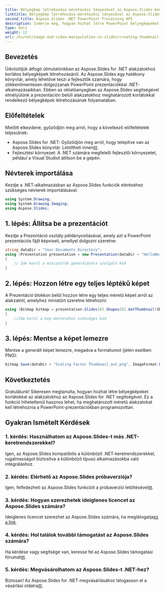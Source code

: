 ```yaml
---
title: Bélyegkép létrehozása méretezési tényezővel az Aspose.Slides-ben
linktitle: Bélyegkép létrehozása méretezési tényezővel az Aspose.Slides-ben
second_title: Aspose.Slides .NET PowerPoint Processing API
description: Ismerje meg, hogyan hozhat létre PowerPoint bélyegképeket meghatározott határokkal az Aspose.Slides for .NET segítségével. Kövesse lépésenkénti útmutatónkat a zökkenőmentes integráció érdekében.
type: docs
weight: 12
url: /hu/net/image-and-video-manipulation-in-slides/creating-thumbnail-scaling-factor-shape/
---
```

## Bevezetés
Üdvözöljük átfogó útmutatónkban az Aspose.Slides for .NET alakzatokhoz korlátos bélyegképek létrehozásáról. Az Aspose.Slides egy hatékony könyvtár, amely lehetővé teszi a fejlesztők számára, hogy zökkenőmentesen dolgozzanak PowerPoint prezentációkkal .NET-alkalmazásaikban. Ebben az oktatóanyagban az Aspose.Slides segítségével elmélyülünk a prezentáción belüli alakzatokhoz meghatározott korlátokkal rendelkező bélyegképek létrehozásának folyamatában.
## Előfeltételek
Mielőtt elkezdené, győződjön meg arról, hogy a következő előfeltételek teljesülnek:
-  Aspose.Slides for .NET: Győződjön meg arról, hogy telepítve van az Aspose.Slides könyvtár. Letöltheti innen[itt](https://releases.aspose.com/slides/net/).
- Fejlesztési környezet: A .NET számára megfelelő fejlesztői környezetet, például a Visual Studiot állítson be a gépén.
## Névterek importálása
Kezdje a .NET-alkalmazásban az Aspose.Slides funkciók eléréséhez szükséges névterek importálásával:
```csharp
using System.Drawing;
using System.Drawing.Imaging;
using Aspose.Slides;
```
## 1. lépés: Állítsa be a prezentációt
Kezdje a Prezentáció osztály példányosításával, amely azt a PowerPoint prezentációs fájlt képviseli, amellyel dolgozni szeretne:
```csharp
string dataDir = "Your Documents Directory";
using (Presentation presentation = new Presentation(dataDir + "HelloWorld.pptx"))
{
    // Ide kerül a miniatűrök generálására szolgáló kód
}
```
## 2. lépés: Hozzon létre egy teljes léptékű képet
A Prezentáció blokkon belül hozzon létre egy teljes méretű képet arról az alakzatról, amelyhez miniatűrt szeretne létrehozni:
```csharp
using (Bitmap bitmap = presentation.Slides[0].Shapes[0].GetThumbnail(ShapeThumbnailBounds.Shape, 1, 1))
{
    //Ide kerül a kép mentéséhez szükséges kód
}
```
## 3. lépés: Mentse a képet lemezre
Mentse a generált képet lemezre, megadva a formátumot (jelen esetben PNG):
```csharp
bitmap.Save(dataDir + "Scaling Factor Thumbnail_out.png", ImageFormat.Png);
```
## Következtetés
Gratulálunk! Sikeresen megtanulta, hogyan hozhat létre bélyegképeket korlátokkal az alakzatokhoz az Aspose.Slides for .NET segítségével. Ez a funkció hihetetlenül hasznos lehet, ha meghatározott méretű alakzatokat kell létrehoznia a PowerPoint-prezentációkban programozottan.
## Gyakran Ismételt Kérdések
### 1. kérdés: Használhatom az Aspose.Slides-t más .NET-keretrendszerekkel?
Igen, az Aspose.Slides kompatibilis a különböző .NET-keretrendszerekkel, rugalmasságot biztosítva a különböző típusú alkalmazásokba való integráláshoz.
### 2. kérdés: Elérhető az Aspose.Slides próbaverziója?
 Igen, felfedezheti az Aspose.Slides funkcióit a próbaverzió letöltésével[itt](https://releases.aspose.com/).
### 3. kérdés: Hogyan szerezhetek ideiglenes licencet az Aspose.Slides számára?
 Ideiglenes licencet szerezhet az Aspose.Slides számára, ha meglátogatja[ez a link](https://purchase.aspose.com/temporary-license/).
### 4. kérdés: Hol találok további támogatást az Aspose.Slides számára?
Ha kérdése vagy segítsége van, keresse fel az Aspose.Slides támogatási fórumát[itt](https://forum.aspose.com/c/slides/11).
### 5. kérdés: Megvásárolhatom az Aspose.Slides-t .NET-hez?
 Biztosan! Az Aspose.Slides for .NET megvásárlásához látogasson el a vásárlási oldalra[itt](https://purchase.aspose.com/buy).